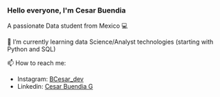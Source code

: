 ### Hello everyone, I'm Cesar Buendia

 A passionate Data student from Mexico 💻

🌱 I’m currently learning data Science/Analyst technologies (starting with Python and SQL)

 📫 How to reach me:
- Instagram: [BCesar_dev](https://www.instagram.com/bcesar_dev/)
- Linkedin:  [Cesar Buendia G](https://www.linkedin.com/in/morn-dev)
